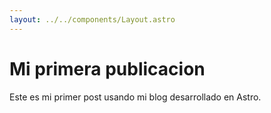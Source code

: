 ```yaml
---
layout: ../../components/Layout.astro
---
```

# Mi primera publicacion

Este es mi primer post usando mi blog desarrollado en Astro.